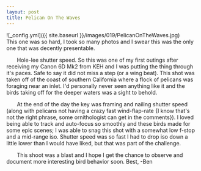 ```yaml
---
layout: post
title: Pelican On The Waves
---
```


![_config.yml]({{ site.baseurl }}/images/019/PelicanOnTheWaves.jpg)
&nbsp;&nbsp;&nbsp;&nbsp;&nbsp;&nbsp; This one was so hard, I took so many photos and I swear this was the only one that was decently presentable. 

&nbsp;&nbsp;&nbsp;&nbsp;&nbsp;&nbsp; Hole-lee shutter speed. So this was one of my first outings after receiving my Canon 6D Mk2 from KEH and I was putting the thing through it's paces. Safe to say it did not miss a step (or a wing beat). This shot was taken off of the coast of southern California where a flock of pelicans was foraging near an inlet. I'd personally never seen anything like it and the birds taking off for the deeper waters was a sight to behold. 

&nbsp;&nbsp;&nbsp;&nbsp;&nbsp;&nbsp; At the end of the day the key was framing and nailing shutter speed (along with pelicans not having a crazy fast wind-flap-rate {I know that's not the right phrase, some ornithologist can get in the comments}). I loved being able to track and auto-focus so smoothly and these birds made for some epic scenes; I was able to snag this shot with a somewhat low f-stop and a mid-range iso. Shutter speed was so fast I had to drop iso down a little lower than I would have liked, but that was part of the challenge. 

&nbsp;&nbsp;&nbsp;&nbsp;&nbsp;&nbsp; This shoot was a blast and I hope I get the chance to observe and document more interesting bird behavior soon. 
Best,
-Ben







